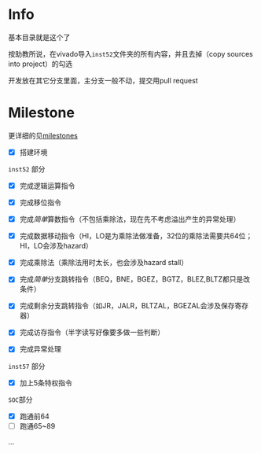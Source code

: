 # Info

基本目录就是这个了

按助教所说，在vivado导入`inst52`文件夹的所有内容，并且去掉（copy sources into project）的勾选

开发放在其它分支里面，主分支一般不动，提交用pull request

# Milestone

更详细的见[milestones](docs/milestones.md)

- [x] 搭建环境

`inst52` 部分

- [x] 完成逻辑运算指令
- [x] 完成移位指令
- [x] 完成*简单*算数指令（不包括乘除法，现在先不考虑溢出产生的异常处理）
- [x] 完成数据移动指令（HI，LO是为乘除法做准备，32位的乘除法需要共64位；HI，LO会涉及hazard）
- [x] 完成乘除法（乘除法用时太长，也会涉及hazard stall）
- [x] 完成*简单*分支跳转指令（BEQ，BNE，BGEZ，BGTZ，BLEZ,BLTZ都只是改条件）
- [x] 完成剩余分支跳转指令（如JR，JALR，BLTZAL，BGEZAL会涉及保存寄存器）
- [x] 完成访存指令（半字读写好像要多做一些判断）

- [x] 完成异常处理

`inst57` 部分
- [x] 加上5条特权指令

`SOC`部分
- [x] 跑通前64
- [ ] 跑通65~89

...
